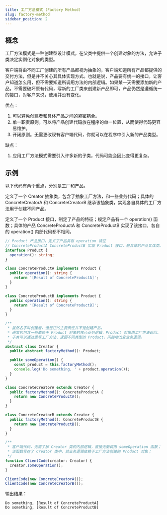 ```yaml
---
title: 工厂方法模式 (Factory Method)
slug: factory-method
sidebar_position: 2
---
```



## 概念

工厂方法模式是一种创建型设计模式，在父类中提供一个创建对象的方法，允许子类决定实例化对象的类型。

客户端将由不同工厂创建的所有产品都视为抽象的，客户端知道所有产品都提供的交付方法，但是并不关心其具体实现方式。也就是说，产品要有统一的接口，让客户知道怎么用，但不需要知道所调用方法的内部逻辑。如果某一天需要添加新的产品，不需要破坏原有代码，写新的工厂类来创建新产品即可，产品仍然是遵循统一的接口，对客户来说，使用并没有变化。

优点：
1. 可以避免创建者和具体产品之间的紧密耦合。
2. 单一职责原则。可以将产品创建代码放在程序的单一位置，从而使得代码更容易维护。
3. 开闭原则。无需更改现有客户端代码，你就可以在程序中引入新的产品类型。

缺点：
1. 应用工厂方法模式需要引入许多新的子类，代码可能会因此变得更复杂。

## 示例
以下代码有两个重点，分别是工厂和产品。

定义了一个 Creator 抽象类，包含了抽象工厂方法，和一些业务代码；具体的 ConcreteCreatorA 和 ConcreteCreatorB 继承该抽象类，实现各自具体的工厂方法用于创建不同产品。

定义了一个 Product 接口，制定了产品的特征；规定产品有一个 operation() 函数；具体的产品 ConcreteProductA 和 ConcreteProductB 实现了该接口，各自的 operation() 内部代码都不相同。

```ts
// Product 产品接口，定义了产品具有 operation 特征
// ConcreteProductA ConcreteProductB 实现 Product 接口，是具体的产品实体类。
interface Product {
  operation(): string;
}

class ConcreteProductA implements Product {
  public operation(): string {
    return '[Result of ConcreteProductA]';
  }
}

class ConcreteProductB implements Product {
  public operation(): string {
    return '[Result of ConcreteProductB]';
  }
}

/**
 * 虽然名字叫创建者，但是它的主要责任并不是创建产品，
 * 通常它包含一些依赖于 Product 对象的核心业务逻辑，Product 对象由工厂方法返回。
 * 子类可以通过重写工厂方法、返回不同类型的 Product，间接地改变业务逻辑。
 */
abstract class Creator {
  public abstract factoryMethod(): Product;

  public someOperation() {
    const product = this.factoryMethod();
    console.log('Do something, ' + product.operation());
  }
}

class ConcreteCreatorA extends Creator {
  public factoryMethod(): ConcreteProductA {
    return new ConcreteProductA();
  }
}

class ConcreteCreatorB extends Creator {
  public factoryMethod(): ConcreteProductB {
    return new ConcreteProductB();
  }
}

/**
 * 客户端代码，无需了解 Creator 类的内部逻辑，直接无脑调用 someOperation 函数；
 * 该函数写在了 Creator 类中，其业务逻辑依赖于工厂方法创建的 Product 对象；
 */
function ClientCode(creator: Creator) {
  creator.someOperation();
}

ClientCode(new ConcreteCreatorA());
ClientCode(new ConcreteCreatorB());
```

输出结果：
```
Do something, [Result of ConcreteProductA]
Do something, [Result of ConcreteProductB]
```